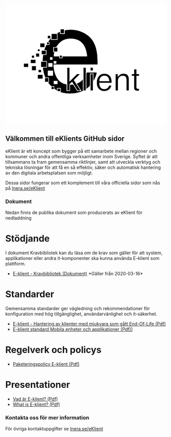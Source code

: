 ![eKlient Logo](logo.png)

## Välkommen till eKlients GitHub sidor

eKlient är ett koncept som bygger på ett samarbete mellan regioner och kommuner och andra offentliga verksamheter inom Sverige. Syftet är att tillsammans ta fram gemensamma riktlinjer, samt att utveckla verktyg och tekniska lösningar för att få en så effektiv, säker och automatisk hantering av den digitala arbetsplatsen som möjligt.

Dessa sidor fungerar som ett komplement till våra officiella sidor som nås på [Inera.se/eKlient](https://inera.se/eKlient)

### Dokument

Nedan finns de publika dokument som producerats av eKlient för nedladdning

# Stödjande
I dokument Kravbibliotek kan du läsa om de krav som gäller för att system, applikationer eller andra it-komponenter ska kunna använda E-klient som plattform.
* [E-klient - Kravbibliotek (Dokument)](/docs/eklient_kravbibliotek.pdf)
\*Gäller från 2020-03-16*

# Standarder
Gemensamma standarder ger vägledning och rekommendationer för konfiguration med hög tillgänglighet, användarvänlighet och it-säkerhet.
* [E-klient - Hantering av klienter med mjukvara som gått End-Of-Life (Pdf)](/docs/eklient_hantering_av_klienter_med_mjukvara_som_gatt_end_of_life.pdf)
* [E-klient standard Mobila enheter och applikationer (Pdf))](/docs/e-klient_standard_mobila_enheter_och_appar.pdf)

# Regelverk och policys
* [Paketeringspolicy E-klient (Pdf)](/docs/paketeringspolicy_eklient.pdf)

# Presentationer
* [Vad är E-klient? (Pdf)](/docs/vad_ar_e-klient_svenska.pdf)
* [What is E-klient? (Pdf)](/docs/what_is_e-klient_english.pdf)

### Kontakta oss för mer information
För övriga kontaktuppgifter se [Inera.se/eKlient](https://inera.se/eKlient)
